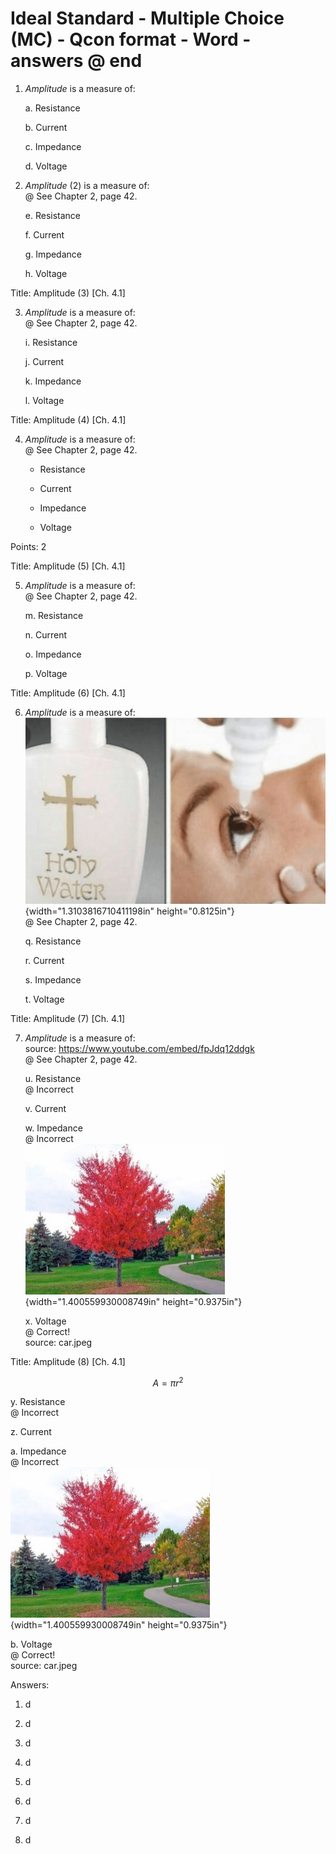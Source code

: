 # Ideal Standard - Multiple Choice (MC) - Qcon format - Word - answers @ end

1.  *Amplitude* is a measure of:

    a.  Resistance

    b.  Current

    c.  Impedance

    d.  Voltage

2.  *Amplitude* (2) is a measure of:\
    @ See Chapter 2, page 42.

    e.  Resistance

    f.  Current

    g.  Impedance

    h.  Voltage

Title: Amplitude (3) \[Ch. 4.1\]

3.  *Amplitude* is a measure of:\
    @ See Chapter 2, page 42.

    i.  Resistance

    j.  Current

    k.  Impedance

    l.  Voltage

Title: Amplitude (4) \[Ch. 4.1\]

4.  *Amplitude* is a measure of:\
    @ See Chapter 2, page 42.

    -   Resistance

    -   Current

    -   Impedance

    -   Voltage

Points: 2

Title: Amplitude (5) \[Ch. 4.1\]

5.  *Amplitude* is a measure of:\
    @ See Chapter 2, page 42.

    m.  Resistance

    n.  Current

    o.  Impedance

    p.  Voltage

Title: Amplitude (6) \[Ch. 4.1\]

6.  *Amplitude* is a measure of:\
    ![C:\\Users\\A00723573\\AppData\\Local\\Microsoft\\Windows\\INetCache\\Content.Word\\holy-water.png](./media/image1.png){width="1.3103816710411198in" height="0.8125in"}\
    @ See Chapter 2, page 42.

    q.  Resistance

    r.  Current

    s.  Impedance

    t.  Voltage

Title: Amplitude (7) \[Ch. 4.1\]

7.  *Amplitude* is a measure of:\
    source: <https://www.youtube.com/embed/fpJdq12ddgk>\
    @ See Chapter 2, page 42.

    u.  Resistance\
        @ Incorrect

    v.  Current

    w.  Impedance\
        @ Incorrect\
        ![](./media/image2.jpeg){width="1.400559930008749in" height="0.9375in"}

    x.  Voltage\
        @ Correct!\
        source: car.jpeg

Title: Amplitude (8) \[Ch. 4.1\]

$$A = \pi r^{2}
$$

y.  Resistance\
    @ Incorrect

z.  Current

a.  Impedance\
    @ Incorrect\
    ![](./media/image2.jpeg){width="1.400559930008749in" height="0.9375in"}

b.  Voltage\
    @ Correct!\
    source: car.jpeg

Answers:

1.  d

2.  d

3.  d

4.  d

5.  d

6.  d

7.  d

8.  d
